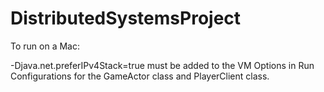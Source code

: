 # DistributedSystemsProject

To run on a Mac:

-Djava.net.preferIPv4Stack=true  must be added to the VM Options in 
Run Configurations for the GameActor class and PlayerClient class.